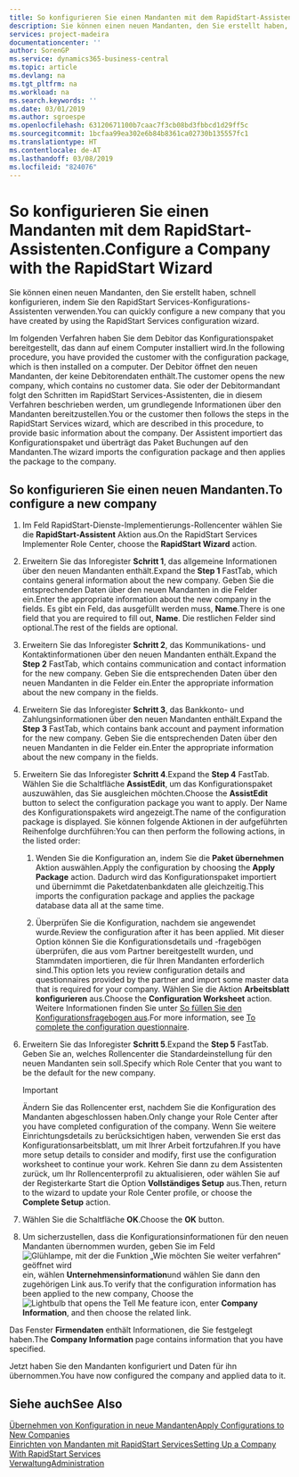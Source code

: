 ```yaml
---
title: So konfigurieren Sie einen Mandanten mit dem RapidStart-Assistenten | Microsoft Docs
description: Sie können einen neuen Mandanten, den Sie erstellt haben, schnell konfigurieren, indem Sie den RapidStart Services-Konfigurations-Assistenten verwenden.
services: project-madeira
documentationcenter: ''
author: SorenGP
ms.service: dynamics365-business-central
ms.topic: article
ms.devlang: na
ms.tgt_pltfrm: na
ms.workload: na
ms.search.keywords: ''
ms.date: 03/01/2019
ms.author: sgroespe
ms.openlocfilehash: 63120671100b7caac7f3cb08bd3fbbcd1d29ff5c
ms.sourcegitcommit: 1bcfaa99ea302e6b84b8361ca02730b135557fc1
ms.translationtype: HT
ms.contentlocale: de-AT
ms.lasthandoff: 03/08/2019
ms.locfileid: "824076"
---
```

# <a name="configure-a-company-with-the-rapidstart-wizard"></a><span data-ttu-id="bbf6b-103">So konfigurieren Sie einen Mandanten mit dem RapidStart-Assistenten.</span><span class="sxs-lookup"><span data-stu-id="bbf6b-103">Configure a Company with the RapidStart Wizard</span></span>
<span data-ttu-id="bbf6b-104">Sie können einen neuen Mandanten, den Sie erstellt haben, schnell konfigurieren, indem Sie den RapidStart Services-Konfigurations-Assistenten verwenden.</span><span class="sxs-lookup"><span data-stu-id="bbf6b-104">You can quickly configure a new company that you have created by using the RapidStart Services configuration wizard.</span></span>

<span data-ttu-id="bbf6b-105">Im folgenden Verfahren haben Sie dem Debitor das Konfigurationspaket bereitgestellt, das dann auf einem Computer installiert wird.</span><span class="sxs-lookup"><span data-stu-id="bbf6b-105">In the following procedure, you have provided the customer with the configuration package, which is then installed on a computer.</span></span> <span data-ttu-id="bbf6b-106">Der Debitor öffnet den neuen Mandanten, der keine Debitorendaten enthält.</span><span class="sxs-lookup"><span data-stu-id="bbf6b-106">The customer opens the new company, which contains no customer data.</span></span> <span data-ttu-id="bbf6b-107">Sie oder der Debitormandant folgt den Schritten im RapidStart Services-Assistenten, die in diesem Verfahren beschrieben werden, um grundlegende Informationen über den Mandanten bereitzustellen.</span><span class="sxs-lookup"><span data-stu-id="bbf6b-107">You or the customer then follows the steps in the RapidStart Services wizard, which are described in this procedure, to provide basic information about the company.</span></span> <span data-ttu-id="bbf6b-108">Der Assistent importiert das Konfigurationspaket und überträgt das Paket Buchungen auf den Mandanten.</span><span class="sxs-lookup"><span data-stu-id="bbf6b-108">The wizard imports the configuration package and then applies the package to the company.</span></span>  

## <a name="to-configure-a-new-company"></a><span data-ttu-id="bbf6b-109">So konfigurieren Sie einen neuen Mandanten.</span><span class="sxs-lookup"><span data-stu-id="bbf6b-109">To configure a new company</span></span>  
1. <span data-ttu-id="bbf6b-110">Im Feld RapidStart-Dienste-Implementierungs-Rollencenter wählen Sie die **RapidStart-Assistent** Aktion aus.</span><span class="sxs-lookup"><span data-stu-id="bbf6b-110">On the RapidStart Services Implementer Role Center, choose the **RapidStart Wizard** action.</span></span>  
2. <span data-ttu-id="bbf6b-111">Erweitern Sie das Inforegister **Schritt 1**, das allgemeine Informationen über den neuen Mandanten enthält.</span><span class="sxs-lookup"><span data-stu-id="bbf6b-111">Expand the **Step 1** FastTab, which contains general information about the new company.</span></span> <span data-ttu-id="bbf6b-112">Geben Sie die entsprechenden Daten über den neuen Mandanten in die Felder ein.</span><span class="sxs-lookup"><span data-stu-id="bbf6b-112">Enter the appropriate information about the new company in the fields.</span></span> <span data-ttu-id="bbf6b-113">Es gibt ein Feld, das ausgefüllt werden muss, **Name**.</span><span class="sxs-lookup"><span data-stu-id="bbf6b-113">There is one field that you are required to fill out, **Name**.</span></span> <span data-ttu-id="bbf6b-114">Die restlichen Felder sind optional.</span><span class="sxs-lookup"><span data-stu-id="bbf6b-114">The rest of the fields are optional.</span></span>  
3. <span data-ttu-id="bbf6b-115">Erweitern Sie das Inforegister **Schritt 2**, das Kommunikations- und Kontaktinformationen über den neuen Mandanten enthält.</span><span class="sxs-lookup"><span data-stu-id="bbf6b-115">Expand the **Step 2** FastTab, which contains communication and contact information for the new company.</span></span> <span data-ttu-id="bbf6b-116">Geben Sie die entsprechenden Daten über den neuen Mandanten in die Felder ein.</span><span class="sxs-lookup"><span data-stu-id="bbf6b-116">Enter the appropriate information about the new company in the fields.</span></span>
4. <span data-ttu-id="bbf6b-117">Erweitern Sie das Inforegister **Schritt 3**, das Bankkonto- und Zahlungsinformationen über den neuen Mandanten enthält.</span><span class="sxs-lookup"><span data-stu-id="bbf6b-117">Expand the **Step 3** FastTab, which contains bank account and payment information for the new company.</span></span> <span data-ttu-id="bbf6b-118">Geben Sie die entsprechenden Daten über den neuen Mandanten in die Felder ein.</span><span class="sxs-lookup"><span data-stu-id="bbf6b-118">Enter the appropriate information about the new company in the fields.</span></span>  
5. <span data-ttu-id="bbf6b-119">Erweitern Sie das Inforegister **Schritt 4**.</span><span class="sxs-lookup"><span data-stu-id="bbf6b-119">Expand the **Step 4** FastTab.</span></span> <span data-ttu-id="bbf6b-120">Wählen Sie die Schaltfläche **AssistEdit**, um das Konfigurationspaket auszuwählen, das Sie ausgleichen möchten.</span><span class="sxs-lookup"><span data-stu-id="bbf6b-120">Choose the **AssistEdit** button to select the configuration package you want to apply.</span></span> <span data-ttu-id="bbf6b-121">Der Name des Konfigurationspakets wird angezeigt.</span><span class="sxs-lookup"><span data-stu-id="bbf6b-121">The name of the configuration package is displayed.</span></span> <span data-ttu-id="bbf6b-122">Sie können folgende Aktionen in der aufgeführten Reihenfolge durchführen:</span><span class="sxs-lookup"><span data-stu-id="bbf6b-122">You can then perform the following actions, in the listed order:</span></span>  

    1. <span data-ttu-id="bbf6b-123">Wenden Sie die Konfiguration an, indem Sie die **Paket übernehmen** Aktion auswählen.</span><span class="sxs-lookup"><span data-stu-id="bbf6b-123">Apply the configuration by choosing the **Apply Package** action.</span></span> <span data-ttu-id="bbf6b-124">Dadurch wird das Konfigurationspaket importiert und übernimmt die Paketdatenbankdaten alle gleichzeitig.</span><span class="sxs-lookup"><span data-stu-id="bbf6b-124">This imports the configuration package and applies the package database data all at the same time.</span></span>  

    2. <span data-ttu-id="bbf6b-125">Überprüfen Sie die Konfiguration, nachdem sie angewendet wurde.</span><span class="sxs-lookup"><span data-stu-id="bbf6b-125">Review the configuration after it has been applied.</span></span> <span data-ttu-id="bbf6b-126">Mit dieser Option können Sie die Konfigurationsdetails und -fragebögen überprüfen, die aus vom Partner bereitgestellt wurden, und Stammdaten importieren, die für Ihren Mandanten erforderlich sind.</span><span class="sxs-lookup"><span data-stu-id="bbf6b-126">This option lets you review configuration details and questionnaires provided by the partner and import some master data that is required for your company.</span></span> <span data-ttu-id="bbf6b-127">Wählen Sie die Aktion **Arbeitsblatt konfigurieren** aus.</span><span class="sxs-lookup"><span data-stu-id="bbf6b-127">Choose the **Configuration Worksheet** action.</span></span> <span data-ttu-id="bbf6b-128">Weitere Informationen finden Sie unter [So füllen Sie den Konfigurationsfragebogen aus](admin-gather-customer-setup-values.md#to-complete-the-configuration-questionnaire).</span><span class="sxs-lookup"><span data-stu-id="bbf6b-128">For more information, see [To complete the configuration questionnaire](admin-gather-customer-setup-values.md#to-complete-the-configuration-questionnaire).</span></span>  

6. <span data-ttu-id="bbf6b-129">Erweitern Sie das Inforegister **Schritt 5**.</span><span class="sxs-lookup"><span data-stu-id="bbf6b-129">Expand the **Step 5** FastTab.</span></span> <span data-ttu-id="bbf6b-130">Geben Sie an, welches Rollencenter die Standardeinstellung für den neuen Mandanten sein soll.</span><span class="sxs-lookup"><span data-stu-id="bbf6b-130">Specify which Role Center that you want to be the default for the new company.</span></span>  

    > [!IMPORTANT]  
    >  <span data-ttu-id="bbf6b-131">Ändern Sie das Rollencenter erst, nachdem Sie die Konfiguration des Mandanten abgeschlossen haben.</span><span class="sxs-lookup"><span data-stu-id="bbf6b-131">Only change your Role Center after you have completed configuration of the company.</span></span> <span data-ttu-id="bbf6b-132">Wenn Sie weitere Einrichtungsdetails zu berücksichtigen haben, verwenden Sie erst das Konfigurationsarbeitsblatt, um mit Ihrer Arbeit fortzufahren.</span><span class="sxs-lookup"><span data-stu-id="bbf6b-132">If you have more setup details to consider and modify, first use the configuration worksheet to continue your work.</span></span> <span data-ttu-id="bbf6b-133">Kehren Sie dann zu dem Assistenten zurück, um Ihr Rollencenterprofil zu aktualisieren, oder wählen Sie auf der Registerkarte Start die Option **Vollständiges Setup** aus.</span><span class="sxs-lookup"><span data-stu-id="bbf6b-133">Then, return to the wizard to update your Role Center profile, or choose the **Complete Setup** action.</span></span>

7. <span data-ttu-id="bbf6b-134">Wählen Sie die Schaltfläche **OK**.</span><span class="sxs-lookup"><span data-stu-id="bbf6b-134">Choose the **OK** button.</span></span>  
8. <span data-ttu-id="bbf6b-135">Um sicherzustellen, dass die Konfigurationsinformationen für den neuen Mandanten übernommen wurden, geben Sie im Feld ![Glühlampe, mit der die Funktion „Wie möchten Sie weiter verfahren“ geöffnet wird](media/ui-search/search_small.png "Wie möchten Sie weiter verfahren") ein, wählen **Unternehmensinformation**und wählen Sie dann den zugehörigen Link aus.</span><span class="sxs-lookup"><span data-stu-id="bbf6b-135">To verify that the configuration information has been applied to the new company, Choose the ![Lightbulb that opens the Tell Me feature](media/ui-search/search_small.png "Tell me what you want to do") icon, enter **Company Information**, and then choose the related link.</span></span>

<span data-ttu-id="bbf6b-136">Das Fenster **Firmendaten** enthält Informationen, die Sie festgelegt haben.</span><span class="sxs-lookup"><span data-stu-id="bbf6b-136">The **Company Information** page contains information that you have specified.</span></span>   

<span data-ttu-id="bbf6b-137">Jetzt haben Sie den Mandanten konfiguriert und Daten für ihn übernommen.</span><span class="sxs-lookup"><span data-stu-id="bbf6b-137">You have now configured the company and applied data to it.</span></span>  

## <a name="see-also"></a><span data-ttu-id="bbf6b-138">Siehe auch</span><span class="sxs-lookup"><span data-stu-id="bbf6b-138">See Also</span></span>  
[<span data-ttu-id="bbf6b-139">Übernehmen von Konfiguration in neue Mandanten</span><span class="sxs-lookup"><span data-stu-id="bbf6b-139">Apply Configurations to New Companies</span></span>](admin-apply-configuration-to-new-companies.md)  
[<span data-ttu-id="bbf6b-140">Einrichten von Mandanten mit RapidStart Services</span><span class="sxs-lookup"><span data-stu-id="bbf6b-140">Setting Up a Company With RapidStart Services</span></span>](admin-set-up-a-company-with-rapidstart.md)  
[<span data-ttu-id="bbf6b-141">Verwaltung</span><span class="sxs-lookup"><span data-stu-id="bbf6b-141">Administration</span></span>](admin-setup-and-administration.md)
